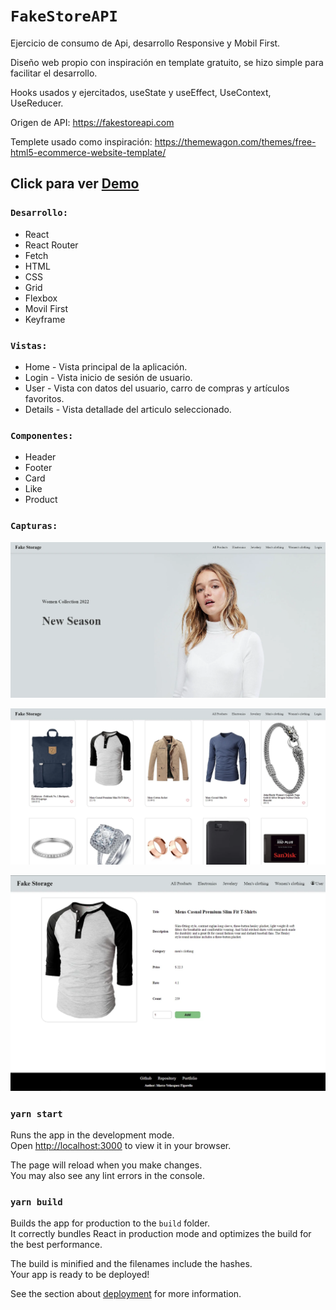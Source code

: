 # `FakeStoreAPI`

Ejercicio de consumo de Api, desarrollo Responsive y Mobil First.

Diseño web propio con inspiración en template gratuito, se hizo simple para facilitar el desarrollo.

Hooks usados y ejercitados, useState y useEffect, UseContext, UseReducer.

Origen de API: https://fakestoreapi.com

Templete usado como inspiración: https://themewagon.com/themes/free-html5-ecommerce-website-template/

## Click para ver [Demo](https://marco90v.github.io/fakestoreapi/)

### `Desarrollo: `
* React
* React Router
* Fetch
* HTML
* CSS
* Grid
* Flexbox
* Movil First
* Keyframe
  
### `Vistas:`
* Home - Vista principal de la aplicación.
* Login - Vista inicio de sesión de usuario.
* User - Vista con datos del usuario, carro de compras y artículos favoritos.
* Details - Vista detallade del articulo seleccionado.

### `Componentes:`
* Header
* Footer
* Card
* Like
* Product

### `Capturas:`
![Home1_Desktop](./caps/Home1.webp)

![Home2_Desktop](./caps/Home2.webp)

![Details_Desktop](./caps/Details.webp)

### `yarn start`

Runs the app in the development mode.\
Open [http://localhost:3000](http://localhost:3000) to view it in your browser.

The page will reload when you make changes.\
You may also see any lint errors in the console.

### `yarn build`

Builds the app for production to the `build` folder.\
It correctly bundles React in production mode and optimizes the build for the best performance.

The build is minified and the filenames include the hashes.\
Your app is ready to be deployed!

See the section about [deployment](https://facebook.github.io/create-react-app/docs/deployment) for more information.


